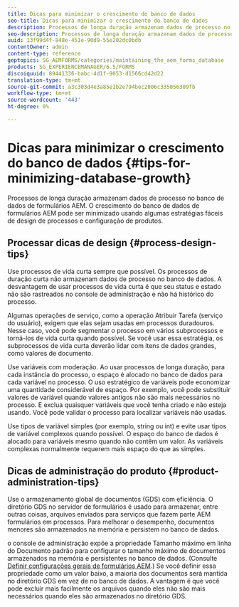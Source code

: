 ```yaml
---
title: Dicas para minimizar o crescimento do banco de dados
seo-title: Dicas para minimizar o crescimento do banco de dados
description: Processos de longa duração armazenam dados de processo no banco de dados de formulários AEM. O crescimento do banco de dados de formulários AEM pode ser minimizado usando algumas estratégias fáceis de design de processos e configuração de produtos.
seo-description: Processos de longa duração armazenam dados de processo no banco de dados de formulários AEM. O crescimento do banco de dados de formulários AEM pode ser minimizado usando algumas estratégias fáceis de design de processos e configuração de produtos.
uuid: 13f99d4f-848e-451e-90d9-55e202dc0bdb
contentOwner: admin
content-type: reference
geptopics: SG_AEMFORMS/categories/maintaining_the_aem_forms_database
products: SG_EXPERIENCEMANAGER/6.5/FORMS
discoiquuid: 89441336-babc-4d1f-9053-d1566cd42d22
translation-type: tm+mt
source-git-commit: a3c303d4e3a85e1b2e794bec2006c335056309fb
workflow-type: tm+mt
source-wordcount: '443'
ht-degree: 0%

---
```



# Dicas para minimizar o crescimento do banco de dados {#tips-for-minimizing-database-growth}

Processos de longa duração armazenam dados de processo no banco de dados de formulários AEM. O crescimento do banco de dados de formulários AEM pode ser minimizado usando algumas estratégias fáceis de design de processos e configuração de produtos.

## Processar dicas de design {#process-design-tips}

Use processos de vida curta sempre que possível. Os processos de duração curta não armazenam dados de processo no banco de dados. A desvantagem de usar processos de vida curta é que seu status e estado não são rastreados no console de administração e não há histórico do processo.

Algumas operações de serviço, como a operação Atribuir Tarefa (serviço do usuário), exigem que elas sejam usadas em processos duradouros. Nesse caso, você pode segmentar o processo em vários subprocessos e torná-los de vida curta quando possível. Se você usar essa estratégia, os subprocessos de vida curta deverão lidar com itens de dados grandes, como valores de documento.

Use variáveis com moderação. Ao usar processos de longa duração, para cada instância do processo, o espaço é alocado no banco de dados para cada variável no processo. O uso estratégico de variáveis pode economizar uma quantidade considerável de espaço. Por exemplo, você pode substituir valores de variável quando valores antigos não são mais necessários no processo. E exclua quaisquer variáveis que você tenha criado e não esteja usando. Você pode validar o processo para localizar variáveis não usadas.

Use tipos de variável simples (por exemplo, string ou int) e evite usar tipos de variável complexos quando possível. O espaço do banco de dados é alocado para variáveis mesmo quando não contêm um valor. As variáveis complexas normalmente requerem mais espaço do que as simples.

## Dicas de administração do produto {#product-administration-tips}

Use o armazenamento global de documentos (GDS) com eficiência. O diretório GDS no servidor de formulários é usado para armazenar, entre outras coisas, arquivos enviados para serviços que fazem parte AEM formulários em processos. Para melhorar o desempenho, documentos menores são armazenados na memória e persistem no banco de dados.

o console de administração expõe a propriedade Tamanho máximo em linha do Documento padrão para configurar o tamanho máximo de documentos armazenados na memória e persistentes no banco de dados. (Consulte [Definir configurações gerais de formulários AEM](/help/forms/using/admin-help/configure-general-aem-forms-settings.md#configure-general-aem-forms-settings).) Se você definir essa propriedade como um valor baixo, a maioria dos documentos será mantida no diretório GDS em vez de no banco de dados. A vantagem é que você pode excluir mais facilmente os arquivos quando eles não são mais necessários quando eles são armazenados no diretório GDS.
